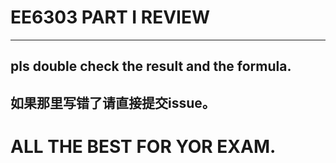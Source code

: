 # EE6303 PART I REVIEW
****
## pls double check the result and the formula.
## 如果那里写错了请直接提交issue。

# ALL THE BEST FOR YOR EXAM.
